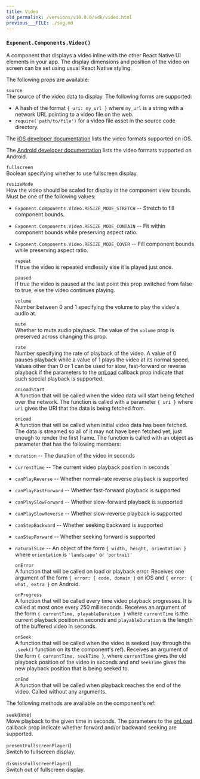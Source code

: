 ```yaml
---
title: Video
old_permalink: /versions/v10.0.0/sdk/video.html
previous___FILE: ./svg.md
---
```


### `Exponent.Components.Video()`

A component that displays a video inline with the other React Native UI elements in your app. The display dimensions and position of the video on screen can be set using usual React Native styling.

The following props are available:

 `source`  
The source of the video data to display. The following forms are supported:

-   A hash of the format `{ uri: my_url }` where `my_url` is a string with a network URL pointing to a video file on the web.
-   `require('path/to/file')` for a video file asset in the source code directory.

The [iOS developer documentation](https://developer.apple.com/library/ios/documentation/Miscellaneous/Conceptual/iPhoneOSTechOverview/MediaLayer/MediaLayer.html) lists the video formats supported on iOS.

The [Android developer documentation](https://developer.android.com/guide/appendix/media-formats.html#formats-table) lists the video formats supported on Android.

 `fullscreen`  
Boolean specifying whether to use fullscreen display.

 `resizeMode`  
How the video should be scaled for display in the component view bounds. Must be one of the following values:

-   `Exponent.Components.Video.RESIZE_MODE_STRETCH` -- Stretch to fill component bounds.
-   `Exponent.Components.Video.RESIZE_MODE_CONTAIN` -- Fit within component bounds while preserving aspect ratio.
-   `Exponent.Components.Video.RESIZE_MODE_COVER` -- Fill component bounds while preserving aspect ratio.

     `repeat`  
    If true the video is repeated endlessly else it is played just once.

     `paused`  
    If true the video is paused at the last point this prop switched from false to true, else the video continues playing.

     `volume`  
    Number between 0 and 1 specifying the volume to play the video's audio at.

     `mute`  
    Whether to mute audio playback. The value of the `volume` prop is preserved across changing this prop.

     `rate`  
    Number specifying the rate of playback of the video. A value of 0 pauses playback while a value of 1 plays the video at its normal speed. Values other than 0 or 1 can be used for slow, fast-forward or reverse playback if the parameters to the [onLoad](#video-on-load) callback prop indicate that such special playback is supported.

     `onLoadStart`  
    A function that will be called when the video data will start being fetched over the network. The function is called with a parameter `{ uri }` where `uri` gives the URI that the data is being fetched from.

     `onLoad`  
    A function that will be called when initial video data has been fetched. The data is streamed so all of it may not have been fetched yet, just enough to render the first frame. The function is called with an object as parameter that has the following members:

-   `duration` -- The duration of the video in seconds
-   `currentTime` -- The current video playback position in seconds
-   `canPlayReverse` -- Whether normal-rate reverse playback is supported
-   `canPlayFastForward` -- Whether fast-forward playback is supported
-   `canPlaySlowForward` -- Whether slow-forward playback is supported
-   `canPlaySlowReverse` -- Whether slow-reverse playback is supported
-   `canStepBackward` -- Whether seeking backward is supported
-   `canStepForward` -- Whether seeking forward is supported
-   `naturalSize` -- An object of the form `{ width, height, orientation }` where `orientation` is `'landscape'` or `'portrait'`

     `onError`  
    A function that will be called on load or playback error. Receives one argument of the form `{ error: { code, domain }` on iOS and `{ error: { what, extra }` on Android.

     `onProgress`  
    A function that will be called every time video playback progresses. It is called at most once every 250 milliseconds. Receives an argument of the form `{ currentTime, playableDuration }` where `currentTime` is the current playback position in seconds and `playableDuration` is the length of the buffered video in seconds.

     `onSeek`  
    A function that will be called when the video is seeked (say through the `.seek()` function on its the component's ref). Receives an argument of the form `{ currentTime, seekTime }`, where `currentTime` gives the old playback position of the video in seconds and and `seekTime` gives the new playback position that is being seeked to.

     `onEnd`  
    A function that will be called when playback reaches the end of the video. Called without any arguments.

The following methods are available on the component's ref:

 `seek`(_time_)  
Move playback to the given time in seconds. The parameters to the [onLoad](#video-on-load) callback prop indicate whether forward and/or backward seeking are supported.

 `presentFullscreenPlayer`()  
Switch to fullscreen display.

 `dismissFullscreenPlayer`()  
Switch out of fullscreen display.
